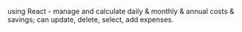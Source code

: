 using React - manage and calculate daily & monthly & annual costs & savings; can update, delete, select, add expenses.
